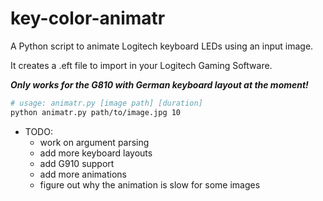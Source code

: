 # key-color-animatr
A Python script to animate Logitech keyboard LEDs using an input image.

It creates a .eft file to import in your Logitech Gaming Software.

***Only works for the G810 with German keyboard layout at the moment!***

```bash
# usage: animatr.py [image path] [duration]
python animatr.py path/to/image.jpg 10
```

* TODO:
    * work on argument parsing
    * add more keyboard layouts
    * add G910 support
    * add more animations
    * figure out why the animation is slow for some images

